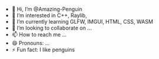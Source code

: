 - 👋 Hi, I’m @Amazing-Penguin
- 👀 I’m interested in C++, Raylib, 
- 🌱 I’m currently learning GLFW, IMGUI, HTML, CSS, WASM
- 💞️ I’m looking to collaborate on ...
- 📫 How to reach me ...
- 😄 Pronouns: ...
- ⚡ Fun fact: I like penguins

<!---
Amazing-Penguin/Amazing-Penguin is a ✨ special ✨ repository because its `README.md` (this file) appears on your GitHub profile.
You can click the Preview link to take a look at your changes.
--->
